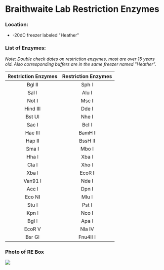 # Braithwaite Lab Restriction Enzymes
### Location:
- -20dC freezer labeled "Heather"

### List of Enzymes:
*Note: Double check dates on restriction enzymes, most are over 15 years old. Also corresponding buffers are in the same freezer named "Heather".*

| Restriction Enzymes   | Restriction Enzymes  |
| :------------------:  | :------------------: |
| Bgl II                | Sph I                 |            
| Sal I                 | Alu I                 |            
| Not I                 | Msc I                 |            
| Hind III              | Dde I                 |              
| Bst UI                | Nhe I                 |            
| Sac I                 | Bcl I                 |            
| Hae III               | BamH I                |              
| Hap II                | BssH II               |            
| Sma I                 | Mbo I                 |            
| Hha I                 | Xba I                 |            
| Cla I                 | Xho I                 |            
| Xba I                 | EcoR I                |            
| Van91 I               | Nde I                 |              
| Acc I                 | Dpn I                 |            
| Eco NI                | Mlu I                 |            
| Stu I                 | Pst I                 |            
| Kpn I                 | Nco I                 |            
| Bgl I                 | Apa I                 |          
| EcoR V                | Nla IV                |
| Bsr GI                | Fnu4II I              |

### Photo of RE Box
![](Figure_Cache/RE_1.png?raw=true)
